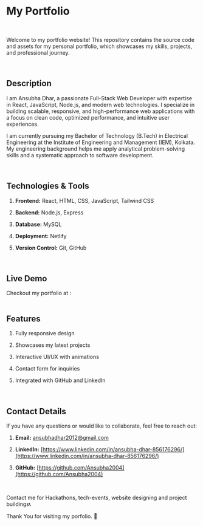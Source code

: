# My Portfolio
<br>
<p>Welcome to my portfolio website! This repository contains the source code and assets for my personal portfolio, which showcases my skills, projects, and professional journey.</p>
<br>
<h2>Description</h2>
<p>I am Ansubha Dhar, a passionate Full-Stack Web Developer with expertise in React, JavaScript, Node.js, and modern web technologies. I specialize in building scalable, responsive, and high-performance web applications with a focus on clean code, optimized performance, and intuitive user experiences.

I am currently pursuing my Bachelor of Technology (B.Tech) in Electrical Engineering at the Institute of Engineering and Management (IEM), Kolkata. My engineering background helps me apply analytical problem-solving skills and a systematic approach to software development.</p>
<br>
<h2>Technologies & Tools</h2>

1. <b>Frontend:</b> React, HTML, CSS, JavaScript, Tailwind CSS 

2. <b>Backend:</b> Node.js, Express

3. <b>Database:</b> MySQL
  
4. <b>Deployment:</b> Netlify
   
5. <b>Version Control:</b> Git, GitHub

<br>
<h2>Live Demo</h2>
Checkout my portfolio at : 
<br>
<br>
<h2>Features</h2>

1. Fully responsive design

2. Showcases my latest projects

3. Interactive UI/UX with animations 

4. Contact form for inquiries

5. Integrated with GitHub and LinkedIn

<br>
<h2>Contact Details</h2>

If you have any questions or would like to collaborate, feel free to reach out:
<br>
1. <b>Email:</b> [ansubhadhar2012@gmail.com](ansubhadhar2012@gmail.com)

2. <b>LinkedIn:</b> [https://www.linkedin.com/in/ansubha-dhar-856176296/](https://www.linkedin.com/in/ansubha-dhar-856176296/)

4. <b>GitHub:</b> [https://github.com/Ansubha2004](https://github.com/Ansubha2004)


<br>

Contact me for Hackathons, tech-events, website designing and project buildings📞

Thank You for visiting my porfolio. 🚀
